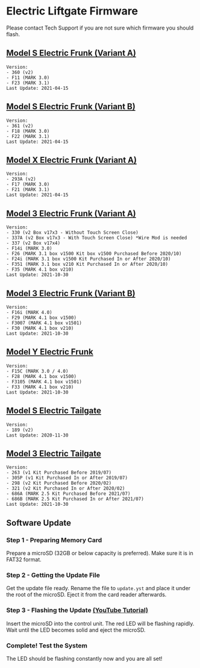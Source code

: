 # Electric Liftgate Firmware

Please contact Tech Support if you are not sure which firmware you should flash.

## [Model S Electric Frunk (Variant A)](https://evoffer.com/product/model-s-electric-frunk/)
```
Version:
- 360 (v2)
- F11 (MARK 3.0)
- F23 (MARK 3.1)
Last Update: 2021-04-15
```

## [Model S Electric Frunk (Variant B)](https://evoffer.com/product/model-s-electric-frunk/)
```
Version:
- 361 (v2)
- F18 (MARK 3.0)
- F22 (MARK 3.1)
Last Update: 2021-04-15
```

## [Model X Electric Frunk (Variant A)](https://evoffer.com/product/model-x-electric-frunk/)
```
Version:
- 293A (v2)
- F17 (MARK 3.0)
- F21 (MARK 3.1)
Last Update: 2021-04-15
```

## [Model 3 Electric Frunk (Variant A)](https://evoffer.com/product/model-3-electric-frunk/)
```
Version:
- 330 (v2 Box v17x3 - Without Touch Screen Close)
- 337A (v2 Box v17x3 - With Touch Screen Close) *Wire Mod is needed
- 337 (v2 Box v17x4)
- F14i (MARK 3.0)
- F26 (MARK 3.1 box v1500 Kit box v1500 Purchased Before 2020/10)
- F24i (MARK 3.1 box v1500 Kit Purchased In or After 2020/10)
- F351 (MARK 3.1 box v210 Kit Purchased In or After 2020/10)
- F35 (MARK 4.1 box v210)
Last Update: 2021-10-30
```

## [Model 3 Electric Frunk (Variant B)](https://evoffer.com/product/model-3-electric-frunk/)
```
Version:
- F16i (MARK 4.0)
- F29 (MARK 4.1 box v1500)
- F3007 (MARK 4.1 box v1501)
- F30 (MARK 4.1 box v210)
Last Update: 2021-10-30
```

## [Model Y Electric Frunk](https://evoffer.com/product/model-y-electric-frunk/)
```
Version:
- F15C (MARK 3.0 / 4.0)
- F28 (MARK 4.1 box v1500)
- F3105 (MARK 4.1 box v1501)
- F33 (MARK 4.1 box v210)
Last Update: 2021-10-30
```

## [Model S Electric Tailgate](https://evoffer.com/product/model-s-electric-tailgate/)
```
Version:
- 189 (v2)
Last Update: 2020-11-30
```

## [Model 3 Electric Tailgate](https://evoffer.com/product/model-3-electric-tailgate/)
```
Version:
- 263 (v1 Kit Purchased Before 2019/07)
- 305P (v1 Kit Purchased In or After 2019/07)
- 298 (v2 Kit Purchased Before 2020/02)
- 321 (v2 Kit Purchased In or After 2020/02)
- 686A (MARK 2.5 Kit Purchased Before 2021/07)
- 686B (MARK 2.5 Kit Purchased In or After 2021/07)
Last Update: 2021-10-30
```

## Software Update
### Step 1 - Preparing Memory Card
Prepare a microSD (32GB or below capacity is preferred).
Make sure it is in FAT32 format.

### Step 2 - Getting the Update File
Get the update file ready.
Rename the file to `update.yst` and place it under the root of the microSD.
Eject it from the card reader afterwards.

### Step 3 - Flashing the Update [(YouTube Tutorial)](https://youtu.be/WVAIoss6fbk)
Insert the microSD into the control unit.
The red LED will be flashing rapidly.
Wait until the LED becomes solid and eject the microSD.

### Complete! Test the System
The LED should be flashing constantly now and you are all set!


